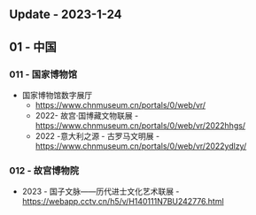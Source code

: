 ## Update  - 2023-1-24

## 01 - 中国
### 011 - 国家博物馆
- 国家博物馆数字展厅
  - https://www.chnmuseum.cn/portals/0/web/vr/
  - 2022- 故宫·国博藏文物联展 - https://www.chnmuseum.cn/portals/0/web/vr/2022hhgs/
  - 2022 -意大利之源 - 古罗马文明展 -  https://www.chnmuseum.cn/portals/0/web/vr/2022ydlzy/
  
### 012 - 故宫博物院
- 2023 - 国子文脉——历代进士文化艺术联展 - https://webapp.cctv.cn/h5/v/H140111N7BU242776.html
